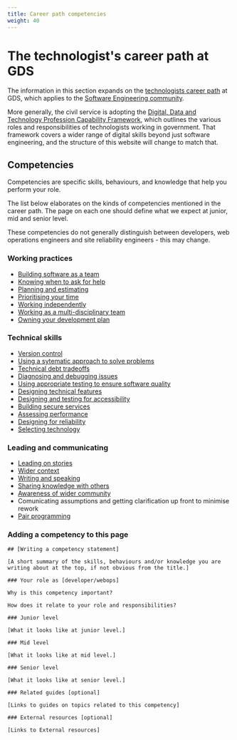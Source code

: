 ```yaml
---
title: Career path competencies
weight: 40
---
```


# The technologist's career path at GDS

The information in this section expands on the [technologists career path](https://docs.google.com/document/d/1_svjdchS8LIyKDF6-FAfVPSuvJmoIRgTQukuxl0XRfM/edit) at GDS, which applies to the [Software Engineering community](https://sites.google.com/a/digital.cabinet-office.gov.uk/gds/communities-of-practice/software-engineering-1).

More generally, the civil service is adopting the [Digital, Data and Technology Profession Capability Framework](https://www.gov.uk/government/collections/digital-data-and-technology-profession-capability-framework), which outlines the various roles and responsibilities of technologists working in government. That framework covers a wider range of digital skills beyond just software engineering, and the structure of this website will change to match that.

## Competencies

Competencies are specific skills, behaviours, and knowledge that help you perform your role.

The list below elaborates on the kinds of competencies mentioned in the career path. The page on each one should define what we expect at junior, mid and senior level.

These competencies do not generally distinguish between developers, web operations engineers and site reliability engineers - this may change.

### Working practices

- [Building software as a team](working-practices/building-software-as-a-team.html.md)
- [Knowing when to ask for help](working-practices/knowing-when-to-ask-for-help.html.md)
- [Planning and estimating](working-practices/planning-and-estimating.html.md)
- [Prioritising your time](working-practices/prioritising-your-time.html.md)
- [Working independently](working-practices/working-independently.html.md)
- [Working as a multi-disciplinary team](working-practices/working-as-a-multi-disciplinary-team.html.md)
- [Owning your development plan](working-practices/owning-your-development-plan.html.md)


### Technical skills

- [Version control](technical-skills/version-control.html.md)
- [Using a sytematic approach to solve problems](technical-skills/systematic-approach-solving-problems.html.md)
- [Technical debt tradeoffs](technical-skills/technical-debt-tradeoffs.html.md)
- [Diagnosing and debugging issues](technical-skills/diagnosing-and-debugging-issues.html.md)
- [Using appropriate testing to ensure software quality](technical-skills/using-appropriate-testing-to-ensure-software-quality.html.md)
- [Designing technical features](technical-skills/designing-technical-features.html.md)
- [Designing and testing for accessibility](technical-skills/designing-and-testing-for-accessibility.html.md)
- [Building secure services](technical-skills/building-secure-services.html.md)
- [Assessing performance](technical-skills/assessing-performance.html.md)
- [Designing for reliability](technical-skills/designing-for-reliability.html.md)
- [Selecting technology](technical-skills/selecting-technology.html.md)


### Leading and communicating
- [Leading on stories](leading-and-communicating/leading-on-stories.html.md)
- [Wider context](leading-and-communicating/wider-context-of-work.html.md)
- [Writing and speaking](leading-and-communicating/writing-and-speaking.html.md)
- [Sharing knowledge with others](leading-and-communicating/sharing-knowledge-with-others.html.md)
- [Awareness of wider community](leading-and-communicating/awareness-of-wider-community.html.md)
- Comunicating assumptions and getting clarification up front to minimise rework
- [Pair programming](leading-and-communicating/pair-programming.html.md)

### Adding a competency to this page
```
## [Writing a competency statement]

[A short summary of the skills, behaviours and/or knowledge you are writing about at the top, if not obvious from the title.]

### Your role as [developer/webops]

Why is this competency important?

How does it relate to your role and responsibilities?

### Junior level

[What it looks like at junior level.]

### Mid level

[What it looks like at mid level.]

### Senior level

[What it looks like at senior level.]

### Related guides [optional]

[Links to guides on topics related to this competency]

### External resources [optional]

[Links to External resources]
```
